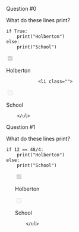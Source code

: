 Question #0
   
<p>What do these lines print?</p>

<pre><code>if True:
    print(&quot;Holberton&quot;)
else:
    print(&quot;School&quot;)
</code></pre>

<input type="checkbox" name="quiz-answer-1501132888746" id="quiz-answer-1501132888746" data-quiz-question-id="216" data-quiz-answer-id="1501132888746" disabled="disabled" checked="checked" />
  <label for="quiz-answer-1501132888746">
    <p>Holberton</p>

</label></li>

                <li class="">
<input type="checkbox" name="quiz-answer-1501132893370" id="quiz-answer-1501132893370" data-quiz-question-id="216" data-quiz-answer-id="1501132893370" disabled="disabled" />
  <label for="quiz-answer-1501132893370">
    <p>School</p>

</label></li>

        </ul>

  
</div>

 </div>
<div class="quiz_question_item_container" data-role="quiz_question217" data-position="2">
 <div class=" clearfix" id="quiz_question-217">

   
        
Question #1
   
<p>What do these lines print?</p>

<pre><code>if 12 == 48/4:
    print(&quot;Holberton&quot;)
else:
    print(&quot;School&quot;)
</code></pre>


    
 <ul class="quiz_question_answers" data-question-id="217">
               
<input type="checkbox" name="quiz-answer-1501132898681" id="quiz-answer-1501132898681" data-quiz-question-id="217" data-quiz-answer-id="1501132898681" disabled="disabled" checked="checked" />
  <label for="quiz-answer-1501132898681">
  <p>Holberton</p>

</label></li>

               
<input type="checkbox" name="quiz-answer-1501132901615" id="quiz-answer-1501132901615" data-quiz-question-id="217" data-quiz-answer-id="1501132901615" disabled="disabled" />
<label for="quiz-answer-1501132901615">
   <p>School</p>

</label></li>

        </ul>